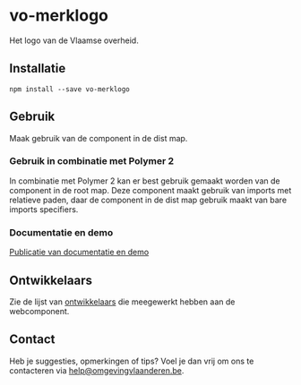 # vo-merklogo

Het logo van de Vlaamse overheid.

## Installatie

```
npm install --save vo-merklogo
```

## Gebruik
Maak gebruik van de component in de dist map.

### Gebruik in combinatie met Polymer 2
In combinatie met Polymer 2 kan er best gebruik gemaakt worden van de component in de root map. Deze component maakt gebruik van imports met relatieve paden, daar de component in de dist map gebruik maakt van bare imports specifiers.

### Documentatie en demo

[Publicatie van documentatie en demo](https://milieuinfo.github.io/webcomponent-vo-merklogo)

## Ontwikkelaars

Zie de lijst van [ontwikkelaars](https://github.com/milieuinfo/webcomponent-vo-merklogo/graphs/contributors) die meegewerkt hebben aan de webcomponent.

## Contact

Heb je suggesties, opmerkingen of tips? Voel je dan vrij om ons te contacteren via help@omgevingvlaanderen.be.